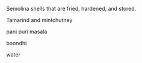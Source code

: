 Semolina shells that are fried, hardened, and stored.

Tamarind and mintchutney

pani puri masala

boondhi

water